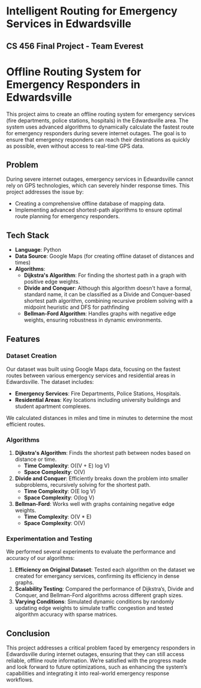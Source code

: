 # Intelligent Routing for Emergency Services in Edwardsville
## CS 456 Final Project - Team Everest

# Offline Routing System for Emergency Responders in Edwardsville

This project aims to create an offline routing system for emergency services (fire departments, police stations, hospitals) in the Edwardsville area. The system uses advanced algorithms to dynamically calculate the fastest route for emergency responders during severe internet outages. The goal is to ensure that emergency responders can reach their destinations as quickly as possible, even without access to real-time GPS data.

## Problem

During severe internet outages, emergency services in Edwardsville cannot rely on GPS technologies, which can severely hinder response times. This project addresses the issue by:

- Creating a comprehensive offline database of mapping data.
- Implementing advanced shortest-path algorithms to ensure optimal route planning for emergency responders.

## Tech Stack

- **Language**: Python
- **Data Source**: Google Maps (for creating offline dataset of distances and times)
- **Algorithms**:
  - **Dijkstra's Algorithm**: For finding the shortest path in a graph with positive edge weights.
  - **Divide and Conquer**: Although this algorithm doesn't have a formal, standard name, it can be classified as a Divide and Conquer-based shortest path algorithm, combining recursive problem solving with a midpoint heuristic and DFS for pathfinding
  - **Bellman-Ford Algorithm**: Handles graphs with negative edge weights, ensuring robustness in dynamic environments.

## Features

### Dataset Creation
Our dataset was built using Google Maps data, focusing on the fastest routes between various emergency services and residential areas in Edwardsville. The dataset includes:

- **Emergency Services**: Fire Departments, Police Stations, Hospitals.
- **Residential Areas**: Key locations including university buildings and student apartment complexes.

We calculated distances in miles and time in minutes to determine the most efficient routes.

### Algorithms
1. **Dijkstra's Algorithm**: Finds the shortest path between nodes based on distance or time.
   - **Time Complexity**: O((V + E) log V)
   - **Space Complexity**: O(V)
2. **Divide and Conquer**: Efficiently breaks down the problem into smaller subproblems, recursively solving for the shortest path.
   - **Time Complexity**: O(E log V)
   - **Space Complexity**: O(log V)
3. **Bellman-Ford**: Works well with graphs containing negative edge weights.
   - **Time Complexity**: O(V * E)
   - **Space Complexity**: O(V)

### Experimentation and Testing
We performed several experiments to evaluate the performance and accuracy of our algorithms:

1. **Efficiency on Original Dataset**: Tested each algorithm on the dataset we created for emergancy services, confirming its efficiency in dense graphs.
2. **Scalability Testing**: Compared the performance of Dijkstra’s, Divide and Conquer, and Bellman-Ford algorithms across different graph sizes.
3. **Varying Conditions**: Simulated dynamic conditions by randomly updating edge weights to simulate traffic congestion and tested algorithm accuracy with sparse matrices.

## Conclusion

This project addresses a critical problem faced by emergency responders in Edwardsville during internet outages, ensuring that they can still access reliable, offline route information. We’re satisfied with the progress made and look forward to future optimizations, such as enhancing the system’s capabilities and integrating it into real-world emergency response workflows.